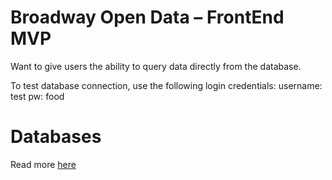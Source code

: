 # Broadway Open Data – FrontEnd MVP
Want to give users the ability to query data directly from the database.

To test database connection, use the following login credentials:
  username: test
  pw: food

# Databases
Read more [here](app/databases)
